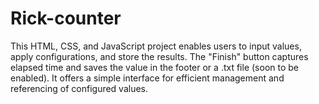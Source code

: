 # Rick-counter
 This HTML, CSS, and JavaScript project enables users to input values, apply configurations, and store the results. 
 The "Finish" button captures elapsed time and saves the value in the footer or a .txt file (soon to be enabled).
 It offers a simple interface for efficient management and referencing of configured values.
